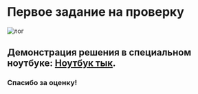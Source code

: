 # Первое задание на проверку

![лог](https://i.ytimg.com/vi/KJtm8AH2diE/maxresdefault.jpg)

## Демонстрация решения в специальном ноутбуке: [Ноутбук тык](https://github.com/TonyTonyGW/counter/blob/main/For_task_guess_the_number/present_for_task.ipynb).

### Спасибо за оценку!